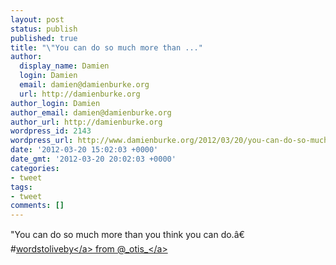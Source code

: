 ```yaml
---
layout: post
status: publish
published: true
title: "\"You can do so much more than ..."
author:
  display_name: Damien
  login: Damien
  email: damien@damienburke.org
  url: http://damienburke.org
author_login: Damien
author_email: damien@damienburke.org
author_url: http://damienburke.org
wordpress_id: 2143
wordpress_url: http://www.damienburke.org/2012/03/20/you-can-do-so-much-more-than/
date: '2012-03-20 15:02:03 +0000'
date_gmt: '2012-03-20 20:02:03 +0000'
categories:
- tweet
tags:
- tweet
comments: []
---
```

<p>"You can do so much more than you think you can do.&acirc;&euro; #<a href="http:&#47;&#47;search.twitter.com&#47;search?q=%23wordstoliveby" class="aktt_hashtag">wordstoliveby<&#47;a> from @<a href="http:&#47;&#47;twitter.com&#47;_otis_" class="aktt_username">_otis_<&#47;a></p>
